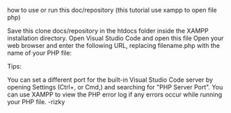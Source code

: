 how to use or run this doc/repository (this tutorial use xampp to open file php)

Save this clone docs/repository in the htdocs folder inside the XAMPP installation directory. Open Visual Studio Code and open this file Open your web browser and enter the following URL, replacing filename.php with the name of your PHP file:

Tips:

You can set a different port for the built-in Visual Studio Code server by opening Settings (Ctrl+, or Cmd,) and searching for "PHP Server Port". You can use XAMPP to view the PHP error log if any errors occur while running your PHP file. -rizky
